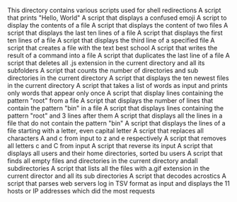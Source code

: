 This directory contains various scripts used for shell redirections
A script that prints "Hello, World"
A script that displays a confused emoji
A script to display the contents of a file
A script that displays the content of two files
A script that displays the last ten lines of a file
A script that displays the first ten lines of a file
A script that displays the third line of a specified file
A script that creates a file with the text best school
A script that writes the result of a command into a file
A script that duplicates the last line of a file
A script that deletes all .js extension in the current directory and all its subfolders
A script that counts the number of directories and sub directories in the current directory
A script that displays the ten newest files in the current directory
A script that takes a list of words as input and prints only words that appear only once
A script that display lines containing the pattern "root" from a file
A script that displays the number of lines that contain the pattern "bin" in a file
A script that displays lines containing the pattern "root" and 3 lines after them
A script that displays all the lines in a file that do not contain the pattern "bin"
A script that displays the lines of a file starting with a letter, even capital letter
A script that replaces all characters A and c from input to z and e respectively
A script that removes all letters c and C from input
A script that reverse its input
A script that displays all users and their home directories, sorted bu users
A script that finds all empty files and directories in the current directory andall subdirectories
A script that lists all the files with a.gif extension in the current director and all its sub directories
A script that decodes acrostics
A script that parses web servers log in TSV format as input and displays the 11 hosts or IP addresses which did the most requests  
